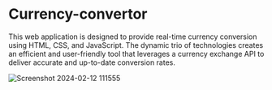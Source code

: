 # Currency-convertor

This web application is designed to provide real-time currency conversion using HTML, CSS, and JavaScript. The dynamic trio of technologies creates an efficient and user-friendly tool that leverages a currency exchange API to deliver accurate and up-to-date conversion rates.

![Screenshot 2024-02-12 111555](https://github.com/Sakshinagare06/Currency-convertor/assets/144937900/610ea1bb-481b-4aa5-a852-5032957bec70)
